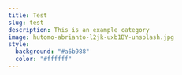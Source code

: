 ```yaml
---
title: Test
slug: test
description: This is an example category
image: hutomo-abrianto-l2jk-uxb1BY-unsplash.jpg
style:
  background: "#a6b988"
  color: "#ffffff"
---
```

